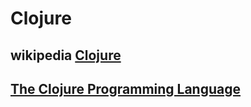 # Clojure



## wikipedia [Clojure](https://en.wikipedia.org/wiki/Clojure)



## [The Clojure Programming Language](https://clojure.org/index)